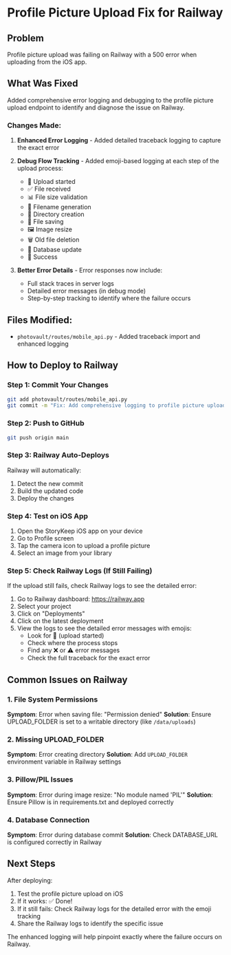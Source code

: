 # Profile Picture Upload Fix for Railway

## Problem
Profile picture upload was failing on Railway with a 500 error when uploading from the iOS app.

## What Was Fixed
Added comprehensive error logging and debugging to the profile picture upload endpoint to identify and diagnose the issue on Railway.

### Changes Made:
1. **Enhanced Error Logging** - Added detailed traceback logging to capture the exact error
2. **Debug Flow Tracking** - Added emoji-based logging at each step of the upload process:
   - 📸 Upload started
   - ✅ File received
   - 📊 File size validation
   - 📝 Filename generation
   - 📁 Directory creation
   - 💾 File saving
   - 🖼️ Image resize
   - 🗑️ Old file deletion
   - 💾 Database update
   - 🎉 Success

3. **Better Error Details** - Error responses now include:
   - Full stack traces in server logs
   - Detailed error messages (in debug mode)
   - Step-by-step tracking to identify where the failure occurs

## Files Modified:
- `photovault/routes/mobile_api.py` - Added traceback import and enhanced logging

## How to Deploy to Railway

### Step 1: Commit Your Changes
```bash
git add photovault/routes/mobile_api.py
git commit -m "Fix: Add comprehensive logging to profile picture upload endpoint"
```

### Step 2: Push to GitHub
```bash
git push origin main
```

### Step 3: Railway Auto-Deploys
Railway will automatically:
1. Detect the new commit
2. Build the updated code
3. Deploy the changes

### Step 4: Test on iOS App
1. Open the StoryKeep iOS app on your device
2. Go to Profile screen
3. Tap the camera icon to upload a profile picture
4. Select an image from your library

### Step 5: Check Railway Logs (If Still Failing)
If the upload still fails, check Railway logs to see the detailed error:

1. Go to Railway dashboard: https://railway.app
2. Select your project
3. Click on "Deployments"
4. Click on the latest deployment
5. View the logs to see the detailed error messages with emojis:
   - Look for 📸 (upload started)
   - Check where the process stops
   - Find any ❌ or ⚠️ error messages
   - Check the full traceback for the exact error

## Common Issues on Railway

### 1. File System Permissions
**Symptom**: Error when saving file: "Permission denied"
**Solution**: Ensure UPLOAD_FOLDER is set to a writable directory (like `/data/uploads`)

### 2. Missing UPLOAD_FOLDER
**Symptom**: Error creating directory
**Solution**: Add `UPLOAD_FOLDER` environment variable in Railway settings

### 3. Pillow/PIL Issues
**Symptom**: Error during image resize: "No module named 'PIL'"
**Solution**: Ensure Pillow is in requirements.txt and deployed correctly

### 4. Database Connection
**Symptom**: Error during database commit
**Solution**: Check DATABASE_URL is configured correctly in Railway

## Next Steps

After deploying:
1. Test the profile picture upload on iOS
2. If it works: ✅ Done!
3. If it still fails: Check Railway logs for the detailed error with the emoji tracking
4. Share the Railway logs to identify the specific issue

The enhanced logging will help pinpoint exactly where the failure occurs on Railway.
